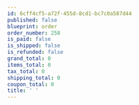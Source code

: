 ```yaml
---
id: 6cff4cf5-a72f-455d-8cd1-bc7c0a587d44
published: false
blueprint: order
order_number: 258
is_paid: false
is_shipped: false
is_refunded: false
grand_total: 0
items_total: 0
tax_total: 0
shipping_total: 0
coupon_total: 0
title: ' '
---
```

